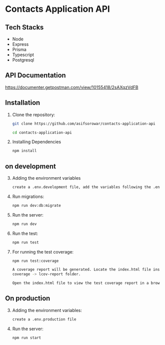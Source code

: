 # Contacts Application API

## Tech Stacks

- Node
- Express
- Prisma
- Typescript
- Postgresql

## API Documentation

https://documenter.getpostman.com/view/10155418/2sAXqzVdFB

## Installation

1. Clone the repository:

   ```bash
   git clone https://github.com/asifsorowar/contacts-application-api

   cd contacts-application-api
   ```

2. Installing Dependencies

   ```bash
   npm install
   ```

## on development

3. Adding the environment variables

   ```bash
   create a .env.development file, add the variables following the .env.example
   ```

4. Run migrations:

   ```bash
   npm run dev:db:migrate
   ```

5. Run the server:

   ```bash
   npm run dev
   ```

6. Run the test:

   ```bash
   npm run test
   ```

7. For running the test coverage:

   ```bash
   npm run test:coverage

   A coverage report will be generated. Locate the index.html file inside the
   coverage -> lcov-report folder.

   Open the index.html file to view the test coverage report in a browser.
   ```

## On production

3. Adding the environment variables:

   ```bash
   create a .env.production file
   ```

4. Run the server:

   ```bash
   npm run start
   ```
